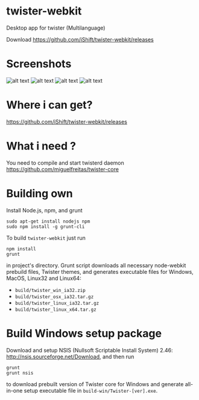 twister-webkit
==============

Desktop app for twister (Multilanguage)

Download https://github.com/iShift/twister-webkit/releases

Screenshots
===========
![alt text](https://raw2.github.com/iShift/twister-webkit/master/screenshots/screenshot_1.png "Screenshot 1")
![alt text](https://raw2.github.com/iShift/twister-webkit/master/screenshots/screenshot_1.png "Screenshot 2")
![alt text](https://raw2.github.com/iShift/twister-webkit/master/screenshots/1.PNG "Screenshot 1")
![alt text](https://raw2.github.com/iShift/twister-webkit/master/screenshots/2.PNG "Screenshot 2")

Where i can get?
================
https://github.com/iShift/twister-webkit/releases

What i need ?
=============
You need to compile and start twisterd daemon https://github.com/miguelfreitas/twister-core

Building own
============

Install Node.js, npm, and grunt

    sudo apt-get install nodejs npm
    sudo npm install -g grunt-cli

To build `twister-webkit` just run

    npm install
    grunt

in project's directory. Grunt script downloads all necessary node-webkit prebuild files, Twister themes, and generates
executable files for Windows, MacOS, Linux32 and Linux64:
- `build/twister_win_ia32.zip`
- `build/twister_osx_ia32.tar.gz`
- `build/twister_linux_ia32.tar.gz`
- `build/twister_linux_x64.tar.gz`


Build Windows setup package
===========================

Download and setup NSIS (Nullsoft Scriptable Install System) 2.46: http://nsis.sourceforge.net/Download, and then run

    grunt
    grunt nsis

to download prebuilt version of Twister core for Windows and generate all-in-one setup executable file in
`build-win/Twister-[ver].exe`.
